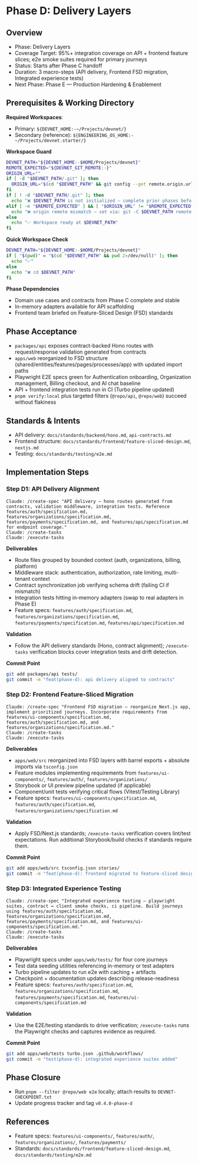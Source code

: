 # Phase D: Delivery Layers

## Overview

- Phase: Delivery Layers
- Coverage Target: 95%+ integration coverage on API + frontend feature slices; e2e smoke suites required for primary journeys
- Status: Starts after Phase C handoff
- Duration: 3 macro-steps (API delivery, Frontend FSD migration, Integrated experience tests)
- Next Phase: Phase E — Production Hardening & Enablement

## Prerequisites & Working Directory

**Required Workspaces**:
- Primary: `${DEVNET_HOME:-~/Projects/devnet/}`
- Secondary (reference): `${ENGINEERING_OS_HOME:-~/Projects/devnet.starter/}`

**Workspace Guard**
```bash
DEVNET_PATH="${DEVNET_HOME:-$HOME/Projects/devnet}"
REMOTE_EXPECTED="${DEVNET_GIT_REMOTE:-}"
ORIGIN_URL=""
if [ -d "$DEVNET_PATH/.git" ]; then
  ORIGIN_URL="$(cd "$DEVNET_PATH" && git config --get remote.origin.url 2>/dev/null)"
fi
if [ ! -d "$DEVNET_PATH/.git" ]; then
  echo "❌ $DEVNET_PATH is not initialized — complete prior phases before Phase D"
elif [ -n "$REMOTE_EXPECTED" ] && [ "$ORIGIN_URL" != "$REMOTE_EXPECTED" ]; then
  echo "❌ origin remote mismatch — set via: git -C $DEVNET_PATH remote set-url origin $REMOTE_EXPECTED"
else
  echo "✅ Workspace ready at $DEVNET_PATH"
fi
```

**Quick Workspace Check**
```bash
DEVNET_PATH="${DEVNET_HOME:-$HOME/Projects/devnet}"
if [ "$(pwd)" = "$(cd "$DEVNET_PATH" && pwd 2>/dev/null)" ]; then
  echo "✅"
else
  echo "❌ cd $DEVNET_PATH"
fi
```

**Phase Dependencies**
- Domain use cases and contracts from Phase C complete and stable
- In-memory adapters available for API scaffolding
- Frontend team briefed on Feature-Sliced Design (FSD) standards

## Phase Acceptance

- `packages/api` exposes contract-backed Hono routes with request/response validation generated from contracts
- `apps/web` reorganized to FSD structure (shared/entities/features/pages/processes/app) with updated import paths
- Playwright E2E specs green for Authentication onboarding, Organization management, Billing checkout, and AI chat baseline
- API + frontend integration tests run in CI (Turbo pipeline updated)
- `pnpm verify:local` plus targeted filters (`@repo/api`, `@repo/web`) succeed without flakiness

## Standards & Intents

- API delivery: `docs/standards/backend/hono.md`, `api-contracts.md`
- Frontend structure: `docs/standards/frontend/feature-sliced-design.md`, `nextjs.md`
- Testing: `docs/standards/testing/e2e.md`

## Implementation Steps

### Step D1: API Delivery Alignment

```claude
Claude: /create-spec "API delivery — hono routes generated from contracts, validation middleware, integration tests. Reference features/auth/specification.md, features/organizations/specification.md, features/payments/specification.md, and features/api/specification.md for endpoint coverage."
Claude: /create-tasks
Claude: /execute-tasks
```

**Deliverables**
- Route files grouped by bounded context (auth, organizations, billing, platform)
- Middleware stack: authentication, authorization, rate limiting, multi-tenant context
- Contract synchronization job verifying schema drift (failing CI if mismatch)
- Integration tests hitting in-memory adapters (swap to real adapters in Phase E)
- Feature specs: `features/auth/specification.md`, `features/organizations/specification.md`, `features/payments/specification.md`, `features/api/specification.md`

**Validation**
- Follow the API delivery standards (Hono, contract alignment); `/execute-tasks` verification blocks cover integration tests and drift detection.

**Commit Point**
```bash
git add packages/api tests/
git commit -m "feat(phase-d): api delivery aligned to contracts"
```

### Step D2: Frontend Feature-Sliced Migration

```claude
Claude: /create-spec "Frontend FSD migration — reorganize Next.js app, implement prioritized journeys. Incorporate requirements from features/ui-components/specification.md, features/auth/specification.md, and features/organizations/specification.md."
Claude: /create-tasks
Claude: /execute-tasks
```

**Deliverables**
- `apps/web/src` reorganized into FSD layers with barrel exports + absolute imports via `tsconfig.json`
- Feature modules implementing requirements from `features/ui-components/`, `features/auth/`, `features/organizations/`
- Storybook or UI preview pipeline updated (if applicable)
- Component/unit tests verifying critical flows (Vitest/Testing Library)
- Feature specs: `features/ui-components/specification.md`, `features/auth/specification.md`, `features/organizations/specification.md`

**Validation**
- Apply FSD/Next.js standards; `/execute-tasks` verification covers lint/test expectations. Run additional Storybook/build checks if standards require them.

**Commit Point**
```bash
git add apps/web/src tsconfig.json stories/
git commit -m "feat(phase-d): frontend migrated to feature-sliced design"
```

### Step D3: Integrated Experience Testing

```claude
Claude: /create-spec "Integrated experience testing — playwright suites, contract ↔ client smoke checks, ci pipeline. Build journeys using features/auth/specification.md, features/organizations/specification.md, features/payments/specification.md, and features/ui-components/specification.md."
Claude: /create-tasks
Claude: /execute-tasks
```

**Deliverables**
- Playwright specs under `apps/web/tests/` for four core journeys
- Test data seeding utilities referencing in-memory or test adapters
- Turbo pipeline updates to run e2e with caching + artifacts
- Checkpoint + documentation updates describing release-readiness
- Feature specs: `features/auth/specification.md`, `features/organizations/specification.md`, `features/payments/specification.md`, `features/ui-components/specification.md`

**Validation**
- Use the E2E/testing standards to drive verification; `/execute-tasks` runs the Playwright checks and captures evidence as required.

**Commit Point**
```bash
git add apps/web/tests turbo.json .github/workflows/
git commit -m "test(phase-d): integrated experience suites added"
```

## Phase Closure

- Run `pnpm --filter @repo/web e2e` locally; attach results to `DEVNET-CHECKPOINT.txt`
- Update progress tracker and tag `v0.4.0-phase-d`

## References

- Feature specs: `features/ui-components/`, `features/auth/`, `features/organizations/`, `features/payments/`
- Standards: `docs/standards/frontend/feature-sliced-design.md`, `docs/standards/testing/e2e.md`
